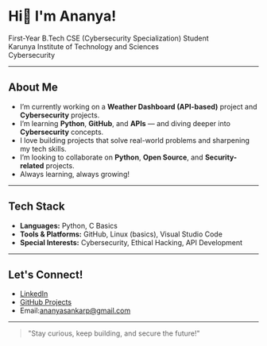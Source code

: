 # Hi👋 I'm Ananya!

 First-Year B.Tech CSE (Cybersecurity Specialization) Student  
 Karunya Institute of Technology and Sciences  
 Cybersecurity 

---

##  About Me
-  I’m currently working on a **Weather Dashboard (API-based)** project and **Cybersecurity** projects.
-  I’m learning **Python**, **GitHub**, and **APIs** — and diving deeper into **Cybersecurity** concepts.
-  I love building projects that solve real-world problems and sharpening my tech skills.
-  I’m looking to collaborate on **Python**, **Open Source**, and **Security-related** projects.
-  Always learning, always growing!

---

##  Tech Stack
- **Languages:** Python, C Basics
- **Tools & Platforms:** GitHub, Linux (basics), Visual Studio Code
- **Special Interests:** Cybersecurity, Ethical Hacking, API Development

---

##  Let's Connect!
-  [LinkedIn](www.linkedin.com/in/ananyasankar)  
-  [GitHub Projects](https://github.com/Ananya1718)  
-  Email:ananyasankarp@gmail.com

---
> "Stay curious, keep building, and secure the future!" 
